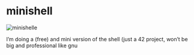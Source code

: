 # minishell
![minishelle](https://github.com/kursatpolatci/minishell/assets/89658856/8cd11343-43f8-430b-ac8f-d9426fe1e083)

I’m doing a (free) and mini version of the shell (just a 42 project, won’t be big and professional like gnu
